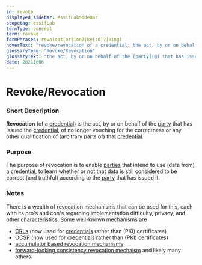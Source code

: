 ```yaml
---
id: revoke
displayed_sidebar: essifLabSideBar
scopetag: essifLab
termType: concept
term: revoke
formPhrases: revo(cat(or|ion)|ke[sd]?|king)
hoverText: "revoke/revocation of a credential: the act, by or on behalf of the party that has issued the Credential, of no longer vouching for the correctness or any other qualification of (arbitrary parts of) the credential."
glossaryTerm: "Revoke/Revocation"
glossaryText: "the act, by or on behalf of the [party](@) that has issued the [credential](@), of no longer vouching for the correctness or any other qualification of (arbitrary parts of) that [credential](@)."
date: 20211006
---
```


# Revoke/Revocation

### Short Description

**Revocation** (of a [credential](@)) is the act, by or on behalf of the [party](@) that has issued the [credential](@), of no longer vouching for the correctness or any other qualification of (arbitrary parts of) that [credential](@).

### Purpose

The purpose of revocation is to enable [parties](@) that intend to use (data from) a [credential](@), to learn whether or not that data is still considered to be correct (and truthful) according to the [party](@) that has issued it.

### Notes

There is a wealth of revocation mechanisms that can be used for this, each with its pro's and con's regarding implementation difficulty, privacy, and other characteristics. Some well-known mechanisms are
- [CRLs](https://en.wikipedia.org/wiki/Certificate_revocation_list) (now used for [credentials](@) rather than (PKI) certificates)
- [OCSP](https://en.wikipedia.org/wiki/Online_Certificate_Status_Protocol) (now used for [credentials](@) rather than (PKI) certificates)
- [accumulator based revocation mechanisms](https://www.google.com/search?q=accumulator+based+revocation)
- [forward-looking consistency revocation mechaism](http://resolver.tudelft.nl/uuid:871e17aa-a023-461f-88b1-80d83c21de92)
and likely many others
